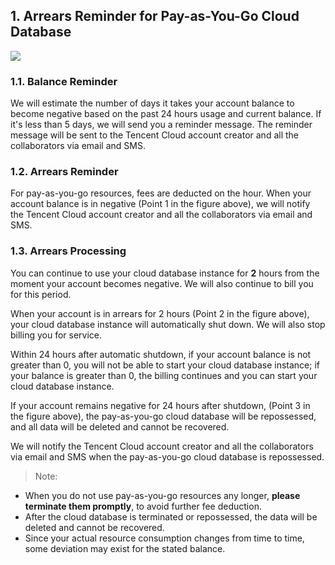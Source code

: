 

## 1. Arrears Reminder for Pay-as-You-Go Cloud Database
 

![](//mc.qcloudimg.com/static/img/3a50706a27bfc92a2a52d524e04beca9/image.png) 
### 1.1. Balance Reminder
We will estimate the number of days it takes your account balance to become negative based on the past 24 hours usage and current balance. If it's less than 5 days, we will send you a reminder message. The reminder message will be sent to the Tencent Cloud account creator and all the collaborators via email and SMS.

### 1.2. Arrears Reminder
For pay-as-you-go resources, fees are deducted on the hour. When your account balance is in negative (Point 1 in the figure above), we will notify the Tencent Cloud account creator and all the collaborators via email and SMS.

### 1.3. Arrears Processing
You can continue to use your cloud database instance for **2** hours from the moment your account becomes negative. We will also continue to bill you for this period. 

When your account is in arrears for 2 hours (Point 2 in the figure above), your cloud database instance will automatically shut down. We will also stop billing you for service.

Within 24 hours after automatic shutdown, if your account balance is not greater than 0, you will not be able to start your cloud database instance; if your balance is greater than 0, the billing continues and you can start your cloud database instance.

If your account remains negative for 24 hours after shutdown, (Point 3 in the figure above), the pay-as-you-go cloud database will be repossessed, and all data will be deleted and cannot be recovered.

We will notify the Tencent Cloud account creator and all the collaborators via email and SMS when the pay-as-you-go cloud database is repossessed.

> Note: 
- When you do not use pay-as-you-go resources any longer, **please terminate them promptly**, to avoid further fee deduction.
- After the cloud database is terminated or repossessed, the data will be deleted and cannot be recovered.
- Since your actual resource consumption changes from time to time, some deviation may exist for the stated balance.


